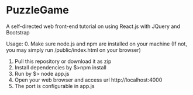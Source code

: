# PuzzleGame
A self-directed web front-end tutorial on using React.js with JQuery and Bootstrap

Usage:
0. Make sure node.js and npm are installed on your machine
   (If not, you may simply run /public/index.html on your browser)
1. Pull this repository or download it as zip
2. Install dependencies by $>npm install
3. Run by $> node app.js
4. Open your web browser and access url http://localhost:4000
5. The port is configurable in app.js
